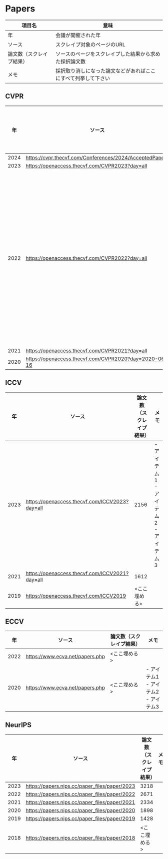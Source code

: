 # Papers

| 項目名 | 意味 |
| ---- | ---- |
| 年 | 会議が開催された年
| ソース | スクレイプ対象のページのURL
| 論文数（スクレイプ結果）| ソースのページをスクレイプした結果から求めた採択論文数
| メモ | 採択取り消しになった論文などがあればここにすべて列挙して下さい

## CVPR

|  年  | ソース | 論文数（スクレイプ結果）| メモ |
| ---- | ---- | ---- | ---- |
| 2024 | https://cvpr.thecvf.com/Conferences/2024/AcceptedPapers | 
| 2023 | https://openaccess.thecvf.com/CVPR2023?day=all | 2353 | 
| 2022 | https://openaccess.thecvf.com/CVPR2022?day=all | 2071 | - E2V-SDE:From Asynchronous Events to Fast and Continuous Video Reconstruction via Neural Stochastic Differential Equations<br>- Accelerating Neural Network Optimization Through an Automated Control Theory Lens<br>- A Graph Matching Perspective With Transformers on Video Instance Segmentation
| 2021 | https://openaccess.thecvf.com/CVPR2021?day=all | 1660 |
| 2020 | https://openaccess.thecvf.com/CVPR2020?day=2020-06-16 | 

## ICCV

|  年  | ソース | 論文数（スクレイプ結果）| メモ |
| ---- | ---- | ---- | ---- |
| 2023 | https://openaccess.thecvf.com/ICCV2023?day=all | 2156 | - アイテム1<br>- アイテム2<br>- アイテム3
| 2021 | https://openaccess.thecvf.com/ICCV2021?day=all | 1612 |
| 2019 | https://openaccess.thecvf.com/ICCV2019 | <ここ埋める> |

## ECCV

|  年  | ソース | 論文数（スクレイプ結果）| メモ |
| ---- | ---- | ---- | ---- |
| 2022 | https://www.ecva.net/papers.php | <ここ埋める> |
| 2020 | https://www.ecva.net/papers.php | <ここ埋める> | - アイテム1<br>- アイテム2<br>- アイテム3

## NeurIPS

|  年  | ソース | 論文数（スクレイプ結果）| メモ |
| ---- | ---- | ---- | ---- |
| 2023 | https://papers.nips.cc/paper_files/paper/2023 | 3218 |
| 2022 | https://papers.nips.cc/paper_files/paper/2022 | 2671 | 
| 2021 | https://papers.nips.cc/paper_files/paper/2021 | 2334 |
| 2020 | https://papers.nips.cc/paper_files/paper/2020 | 1898 |
| 2019 | https://papers.nips.cc/paper_files/paper/2019 | 1428 |
| 2018 | https://papers.nips.cc/paper_files/paper/2018 | <ここ埋める> |
